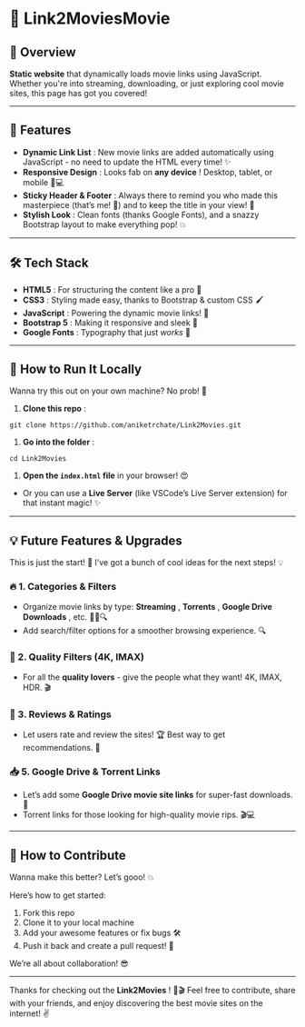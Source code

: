 # 🎥 Link2MoviesMovie

## 🌟 Overview

**Static website** that dynamically loads movie links using JavaScript. Whether you're into streaming, downloading, or just exploring cool movie sites, this page has got you covered!

---

## 🚀 Features

* **Dynamic Link List** : New movie links are added automatically using JavaScript - no need to update the HTML every time! ✨
* **Responsive Design** : Looks fab on **any device** ! Desktop, tablet, or mobile 📱💻
* **Sticky Header & Footer** : Always there to remind you who made this masterpiece (that’s me! 🙌) and to keep the title in your view! 👀
* **Stylish Look** : Clean fonts (thanks Google Fonts), and a snazzy Bootstrap layout to make everything pop! 💥

---

## 🛠️ Tech Stack

* **HTML5** : For structuring the content like a pro 💯
* **CSS3** : Styling made easy, thanks to Bootstrap & custom CSS 🖌️
* **JavaScript** : Powering the dynamic movie links! 🚀
* **Bootstrap 5** : Making it responsive and sleek 🌈
* **Google Fonts** : Typography that just *works* 📝

---

## 🏁 How to Run It Locally

Wanna try this out on your own machine? No prob! 🙌

1. **Clone this repo** :

`git clone https://github.com/aniketrchate/Link2Movies.git`

1. **Go into the folder** :

`cd Link2Movies`

1. **Open the `index.html` file** in your browser! 😍
 * Or you can use a **Live Server** (like VSCode’s Live Server extension) for that instant magic! ✨

---

## 💡 Future Features & Upgrades

This is just the start! 🚀 I’ve got a bunch of cool ideas for the next steps! 💡

### 🔥 1. Categories & Filters

* Organize movie links by type: **Streaming** , **Torrents** , **Google Drive Downloads** , etc. 🧑‍💻🔍
* Add search/filter options for a smoother browsing experience. 🔍

### 🎥 2. Quality Filters (4K, IMAX)

* For all the **quality lovers** - give the people what they want! 4K, IMAX, HDR. 🎬

### 💬 3. Reviews & Ratings

* Let users rate and review the sites! 🏆 Best way to get recommendations. 🌟

### 📥 5. Google Drive & Torrent Links

* Let’s add some **Google Drive movie site links** for super-fast downloads. 🚀
* Torrent links for those looking for high-quality movie rips. 🎬💻

---

## 💖 How to Contribute

Wanna make this better? Let’s gooo! 💥

Here’s how to get started:

1. Fork this repo
2. Clone it to your local machine
3. Add your awesome features or fix bugs 🛠️
4. Push it back and create a pull request! 🔁

We’re all about collaboration! 😎

---

Thanks for checking out the **Link2Movies** ! 🍿🎬 Feel free to contribute, share with your friends, and enjoy discovering the best movie sites on the internet! ✌️
